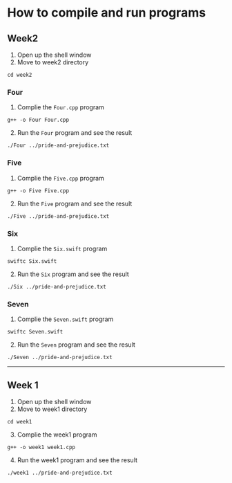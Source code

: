 # How to compile and run programs

## Week2

1. Open up the shell window
2. Move to week2 directory

```shell
cd week2
```

### Four

1. Complie the `Four.cpp` program

```shell
g++ -o Four Four.cpp
```

2. Run the `Four` program and see the result

```shell
./Four ../pride-and-prejudice.txt 
```

### Five

1. Complie the `Five.cpp` program

```shell
g++ -o Five Five.cpp
```

2. Run the `Five` program and see the result

```shell
./Five ../pride-and-prejudice.txt 
```

### Six

1. Complie the `Six.swift` program

```shell
swiftc Six.swift
```

2. Run the `Six` program and see the result

```shell
./Six ../pride-and-prejudice.txt 
```

### Seven

1. Complie the `Seven.swift` program

```shell
swiftc Seven.swift
```

2. Run the `Seven` program and see the result

```shell
./Seven ../pride-and-prejudice.txt 
```

---

## Week 1

1. Open up the shell window
2. Move to week1 directory

```shell
cd week1
```

3. Complie the week1 program

```shell
g++ -o week1 week1.cpp
```

4. Run the week1 program and see the result

```shell
./week1 ../pride-and-prejudice.txt 
```
